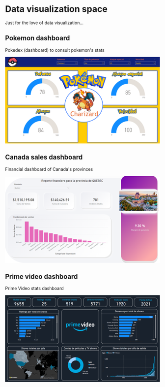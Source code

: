 # Data visualization space

Just for the love of data visualization...


## Pokemon dashboard

Pokedex (dashboard) to consult pokemon's stats

<p align="center">
<img src="./imgs/pokemon_dashboard.png" width="913">
</p>


## Canada sales dashboard

Financial dashboard of Canada's provinces

<p align="center">
<img src="./imgs/canada_dashboard.png" width="913">
</p>


## Prime video dashboard

Prime Video stats dashboard 

<p align="center">
<img src="./imgs/prime-video_dash.png" width="913">
</p>
